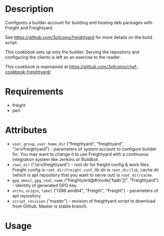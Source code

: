 Description
===========

Configures a builder account for building and hosting deb packages
with Freight and Freightyard.

See https://github.com/3ofcoins/freightyard for more details on the
build script.

This cookbook sets up only the builder. Serving the repository and
configuring the clients is left as an exercise to the reader.

This cookbook is maintained at
https://github.com/3ofcoins/chef-cookbook-freightyard/

Requirements
============

* freight
* perl

Attributes
==========

* `user`, `group`, `user_home_dir` ("freightyard", "freightyard",
  "/srv/freightyard") - parameters of system account to configure
  builder for. You may want to change it to use Freightyard with a
  continuous integration system like Jenkins or Buildbot.
* `root_dir` ("/srv/freightyard") - root dir for freight config & work
  files. Freight config is `root_dir/freight.conf`, lib dir is
  `root_dir/lib`, cache dir (which is apt repository that you want to
  serve out) is `root_dir/cache`.
* `gpg_email`, `gpg_real_name` ("freightyard@#{node['fqdn']}",
  "Freightyard") - identity of generated GPG key.
* `archs`, `origin`, `label` ("i386 amd64", "Freight", "Freight") -
  parameters of apt repository.
* `script_revision` ("master") - revision of freightyard script to
  download from Github. Master is stable branch.

Usage
=====


